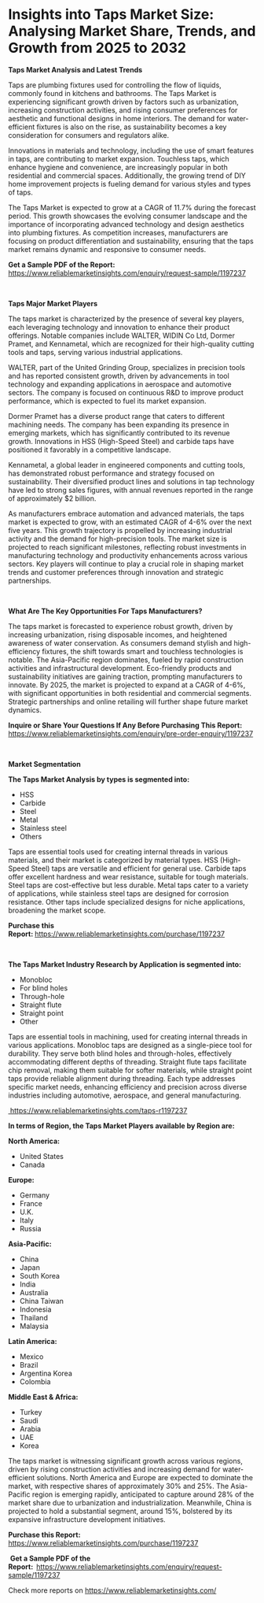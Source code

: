 <p><h1>Insights into Taps Market Size: Analysing Market Share, Trends, and Growth from 2025 to 2032</h1></p><p><strong>Taps Market Analysis and Latest Trends</strong></p>
<p><p>Taps are plumbing fixtures used for controlling the flow of liquids, commonly found in kitchens and bathrooms. The Taps Market is experiencing significant growth driven by factors such as urbanization, increasing construction activities, and rising consumer preferences for aesthetic and functional designs in home interiors. The demand for water-efficient fixtures is also on the rise, as sustainability becomes a key consideration for consumers and regulators alike.</p><p>Innovations in materials and technology, including the use of smart features in taps, are contributing to market expansion. Touchless taps, which enhance hygiene and convenience, are increasingly popular in both residential and commercial spaces. Additionally, the growing trend of DIY home improvement projects is fueling demand for various styles and types of taps.</p><p>The Taps Market is expected to grow at a CAGR of 11.7% during the forecast period. This growth showcases the evolving consumer landscape and the importance of incorporating advanced technology and design aesthetics into plumbing fixtures. As competition increases, manufacturers are focusing on product differentiation and sustainability, ensuring that the taps market remains dynamic and responsive to consumer needs.</p></p>
<p><strong>Get a Sample PDF of the Report:&nbsp;</strong> <a href="https://www.reliablemarketinsights.com/enquiry/request-sample/1197237?utm_campaign=2177&utm_medium=2&utm_source=Github&utm_content=ia&utm_term=10042025&utm_id=taps">https://www.reliablemarketinsights.com/enquiry/request-sample/1197237</a></p>
<p>&nbsp;</p>
<p><strong>Taps Major Market Players</strong></p>
<p><p>The taps market is characterized by the presence of several key players, each leveraging technology and innovation to enhance their product offerings. Notable companies include WALTER, WIDIN Co Ltd, Dormer Pramet, and Kennametal, which are recognized for their high-quality cutting tools and taps, serving various industrial applications.</p><p>WALTER, part of the United Grinding Group, specializes in precision tools and has reported consistent growth, driven by advancements in tool technology and expanding applications in aerospace and automotive sectors. The company is focused on continuous R&D to improve product performance, which is expected to fuel its market expansion.</p><p>Dormer Pramet has a diverse product range that caters to different machining needs. The company has been expanding its presence in emerging markets, which has significantly contributed to its revenue growth. Innovations in HSS (High-Speed Steel) and carbide taps have positioned it favorably in a competitive landscape.</p><p>Kennametal, a global leader in engineered components and cutting tools, has demonstrated robust performance and strategy focused on sustainability. Their diversified product lines and solutions in tap technology have led to strong sales figures, with annual revenues reported in the range of approximately $2 billion.</p><p>As manufacturers embrace automation and advanced materials, the taps market is expected to grow, with an estimated CAGR of 4-6% over the next five years. This growth trajectory is propelled by increasing industrial activity and the demand for high-precision tools. The market size is projected to reach significant milestones, reflecting robust investments in manufacturing technology and productivity enhancements across various sectors. Key players will continue to play a crucial role in shaping market trends and customer preferences through innovation and strategic partnerships.</p></p>
<p>&nbsp;</p>
<p><strong>What Are The Key Opportunities For Taps Manufacturers?</strong></p>
<p><p>The taps market is forecasted to experience robust growth, driven by increasing urbanization, rising disposable incomes, and heightened awareness of water conservation. As consumers demand stylish and high-efficiency fixtures, the shift towards smart and touchless technologies is notable. The Asia-Pacific region dominates, fueled by rapid construction activities and infrastructural development. Eco-friendly products and sustainability initiatives are gaining traction, prompting manufacturers to innovate. By 2025, the market is projected to expand at a CAGR of 4-6%, with significant opportunities in both residential and commercial segments. Strategic partnerships and online retailing will further shape future market dynamics.</p></p>
<p><strong>Inquire or Share Your Questions If Any Before Purchasing This Report:</strong> <a href="https://www.reliablemarketinsights.com/enquiry/pre-order-enquiry/1197237?utm_campaign=2177&utm_medium=2&utm_source=Github&utm_content=ia&utm_term=10042025&utm_id=taps">https://www.reliablemarketinsights.com/enquiry/pre-order-enquiry/1197237</a></p>
<p>&nbsp;</p>
<p><strong>Market Segmentation</strong></p>
<p><strong>The Taps Market Analysis by types is segmented into:</strong></p>
<p><ul><li>HSS</li><li>Carbide</li><li>Steel</li><li>Metal</li><li>Stainless steel</li><li>Others</li></ul></p>
<p><p>Taps are essential tools used for creating internal threads in various materials, and their market is categorized by material types. HSS (High-Speed Steel) taps are versatile and efficient for general use. Carbide taps offer excellent hardness and wear resistance, suitable for tough materials. Steel taps are cost-effective but less durable. Metal taps cater to a variety of applications, while stainless steel taps are designed for corrosion resistance. Other taps include specialized designs for niche applications, broadening the market scope.</p></p>
<p><strong>Purchase this Report:&nbsp;</strong><a href="https://www.reliablemarketinsights.com/purchase/1197237?utm_campaign=2177&utm_medium=2&utm_source=Github&utm_content=ia&utm_term=10042025&utm_id=taps">https://www.reliablemarketinsights.com/purchase/1197237</a></p>
<p>&nbsp;</p>
<p><strong>The Taps Market Industry Research by Application is segmented into:</strong></p>
<p><ul><li>Monobloc</li><li>For blind holes</li><li>Through-hole</li><li>Straight flute</li><li>Straight point</li><li>Other</li></ul></p>
<p><p>Taps are essential tools in machining, used for creating internal threads in various applications. Monobloc taps are designed as a single-piece tool for durability. They serve both blind holes and through-holes, effectively accommodating different depths of threading. Straight flute taps facilitate chip removal, making them suitable for softer materials, while straight point taps provide reliable alignment during threading. Each type addresses specific market needs, enhancing efficiency and precision across diverse industries including automotive, aerospace, and general manufacturing.</p></p>
<p><a href="https://www.reliablemarketinsights.com/taps-r1197237?utm_campaign=2177&utm_medium=2&utm_source=Github&utm_content=ia&utm_term=10042025&utm_id=taps">&nbsp;https://www.reliablemarketinsights.com/taps-r1197237</a></p>
<p><strong>In terms of Region, the Taps Market Players available by Region are:</strong></p>
<p>
    <p> <strong> North America: </strong>
        <ul>
            <li>United States</li>
            <li>Canada</li>
        </ul>
        </p> 
    <p> <strong> Europe: </strong>
        <ul>
            <li>Germany</li>
            <li>France</li>
            <li>U.K.</li>
            <li>Italy</li>
            <li>Russia</li>
        </ul>
        </p> 
    <p> <strong> Asia-Pacific: </strong>
        <ul>
            <li>China</li>
            <li>Japan</li>
            <li>South Korea</li>
            <li>India</li>
            <li>Australia</li>
            <li>China Taiwan</li>
            <li>Indonesia</li>
            <li>Thailand</li>
            <li>Malaysia</li>
        </ul>
        </p> 
    <p> <strong> Latin America: </strong>
        <ul>
            <li>Mexico</li>
            <li>Brazil</li>
            <li>Argentina Korea</li>
            <li>Colombia</li>
        </ul>
        </p> 
    <p> <strong> Middle East & Africa: </strong>
        <ul>
            <li>Turkey</li>
            <li>Saudi</li>
            <li>Arabia</li>
            <li>UAE</li>
            <li>Korea</li>
        </ul>
    </p>
    </p>
<p><p>The taps market is witnessing significant growth across various regions, driven by rising construction activities and increasing demand for water-efficient solutions. North America and Europe are expected to dominate the market, with respective shares of approximately 30% and 25%. The Asia-Pacific region is emerging rapidly, anticipated to capture around 28% of the market share due to urbanization and industrialization. Meanwhile, China is projected to hold a substantial segment, around 15%, bolstered by its expansive infrastructure development initiatives.</p></p>
<p><strong>Purchase this Report: </strong><a href="https://www.reliablemarketinsights.com/purchase/1197237?utm_campaign=2177&utm_medium=2&utm_source=Github&utm_content=ia&utm_term=10042025&utm_id=taps">https://www.reliablemarketinsights.com/purchase/1197237</a></p>
<p>&nbsp;<strong>Get a Sample PDF of the Report:&nbsp;&nbsp;</strong><a href="https://www.reliablemarketinsights.com/enquiry/request-sample/1197237?utm_campaign=2177&utm_medium=2&utm_source=Github&utm_content=ia&utm_term=10042025&utm_id=taps">https://www.reliablemarketinsights.com/enquiry/request-sample/1197237</a></p>
<p><strong></strong></p>
<p>Check more reports on <a href="https://www.reliablemarketinsights.com/?utm_campaign=2177&utm_medium=2&utm_source=Github&utm_content=ia&utm_term=10042025&utm_id=taps">https://www.reliablemarketinsights.com/</a></p>